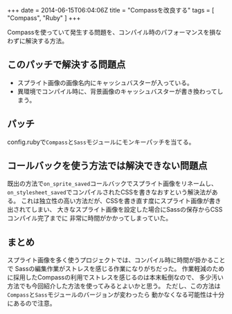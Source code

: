 +++
date = 2014-06-15T06:04:06Z
title = "Compassを改良する"
tags = [
  "Compass",
  "Ruby"
]
+++

Compassを使っていて発生する問題を、コンパイル時のパフォーマンスを損なわずに解決する方法。

## このパッチで解決する問題点

- スプライト画像の画像名内にキャッシュバスターが入っている。
- 異環境でコンパイル時に、背景画像のキャッシュバスターが書き換わってしまう。

## パッチ

config.rubyで`Compass`と`Sass`モジュールにモンキーパッチを当てる。

## コールバックを使う方法では解決できない問題点

既出の方法で`on_sprite_saved`コールバックでスプライト画像をリネームし、
`on_stylesheet_saved`でコンパイルされたCSSを書きなおすという解決法がある。
これは独立性の高い方法だが、CSSを書き直す度にスプライト画像が書き出されてしまい、
大きなスプライト画像を設定した場合にSassの保存からCSSコンパイル完了までに
非常に時間がかかってしまっていた。

## まとめ

スプライト画像を多く使うプロジェクトでは、コンパイル時に時間が掛かることで
Sassの編集作業がストレスを感じる作業になりがちだった。
作業軽減のために採用したCompassの利用でストレスを感じるのは本末転倒なので、
多少汚い方法でも今回紹介した方法を使ってみるとよいかと思う。
ただし、この方法は`Compass`と`Sass`モジュールのバージョンが変わったら
動かなくなる可能性は十分にあるので注意。
